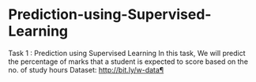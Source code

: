 # Prediction-using-Supervised-Learning
Task 1 : Prediction using Supervised Learning In this task, We will predict the percentage of marks that a student is expected to score based on the no. of study hours  Dataset: http://bit.ly/w-data¶
